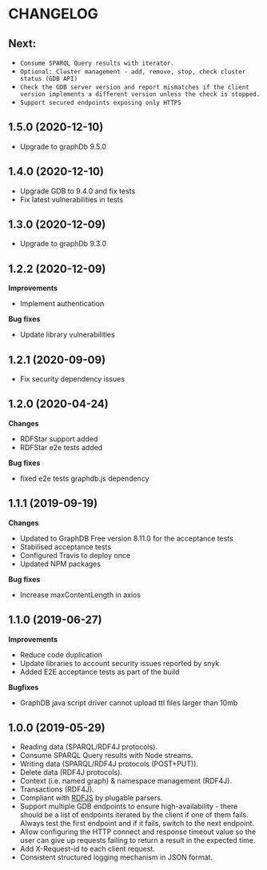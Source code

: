 # CHANGELOG

## Next:
* `Consume SPARQL Query results with iterator.`
* `Optional: Cluster management - add, remove, stop, check cluster status (GDB API)`
* `Check the GDB server version and report mismatches if the client version implements a different version unless the check is stopped.`
* `Support secured endpoints exposing only HTTPS`

## 1.5.0 (2020-12-10)
* Upgrade to graphDb 9.5.0

## 1.4.0 (2020-12-10)
* Upgrade GDB to 9.4.0 and fix tests
* Fix latest vulnerabilities in tests

## 1.3.0 (2020-12-09)
* Upgrade to graphDb 9.3.0

## 1.2.2 (2020-12-09)
**Improvements**
* Implement authentication

**Bug fixes**

* Update library vulnerabilities

## 1.2.1 (2020-09-09)
* Fix security dependency issues

## 1.2.0 (2020-04-24)
**Changes**
* RDFStar support added
* RDFStar e2e tests added 

**Bug fixes**
* fixed e2e tests graphdb.js dependency

## 1.1.1 (2019-09-19)
**Changes**
* Updated to GraphDB Free version 8.11.0 for the acceptance tests
* Stabilised acceptance tests
* Configured Travis to deploy once
* Updated NPM packages 

**Bug fixes**
* Increase maxContentLength in axios 

## 1.1.0 (2019-06-27)
**Improvements**

* Reduce code duplication
* Update libraries to account security issues reported by snyk
* Added E2E acceptance tests as part of the build 

**Bugfixes**

* GraphDB java script driver cannot upload ttl files larger than 10mb

## 1.0.0 (2019-05-29)
* Reading data (SPARQL/RDF4J protocols).
* Consume SPARQL Query results with Node streams.
* Writing data (SPARQL/RDF4J protocols (POST+PUT)). 
* Delete data (RDF4J protocols).
* Context (i.e. named graph) & namespace management (RDF4J).
* Transactions (RDF4J).
* Compliant with [RDFJS](http://rdf.js.org/data-model-spec/) by plugable parsers.
* Support multiple GDB endpoints to ensure high-availability - there should be a
list of endpoints iterated by the client if one of them fails. Always test the 
first endpoint and if it fails, switch to the next endpoint.
* Allow configuring the HTTP connect and response timeout value so the user can 
give up requests failing to return a result in the expected time.
* Add X-Request-id to each client request.
* Consistent structured logging mechanism in JSON format.

